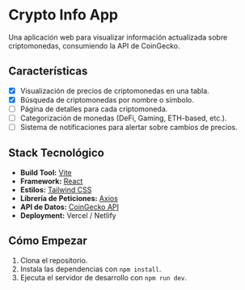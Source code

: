 # Crypto Info App

Una aplicación web para visualizar información actualizada sobre criptomonedas, consumiendo la API de CoinGecko.

## Características

- [x] Visualización de precios de criptomonedas en una tabla.
- [x] Búsqueda de criptomonedas por nombre o símbolo.
- [ ] Página de detalles para cada criptomoneda.
- [ ] Categorización de monedas (DeFi, Gaming, ETH-based, etc.).
- [ ] Sistema de notificaciones para alertar sobre cambios de precios.

## Stack Tecnológico

- **Build Tool:** [Vite](https://vitejs.dev/)
- **Framework:** [React](https://reactjs.org/)
- **Estilos:** [Tailwind CSS](https://tailwindcss.com/)
- **Librería de Peticiones:** [Axios](https://axios-http.com/)
- **API de Datos:** [CoinGecko API](https://www.coingecko.com/en/api)
- **Deployment:** Vercel / Netlify

## Cómo Empezar

1. Clona el repositorio.
2. Instala las dependencias con `npm install`.
3. Ejecuta el servidor de desarrollo con `npm run dev`.

